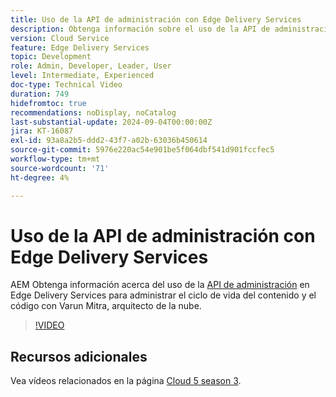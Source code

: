 ```yaml
---
title: Uso de la API de administración con Edge Delivery Services
description: Obtenga información sobre el uso de la API de administración en Edge Delivery Services para administrar el ciclo de vida del contenido y el código.
version: Cloud Service
feature: Edge Delivery Services
topic: Development
role: Admin, Developer, Leader, User
level: Intermediate, Experienced
doc-type: Technical Video
duration: 749
hidefromtoc: true
recommendations: noDisplay, noCatalog
last-substantial-update: 2024-09-04T00:00:00Z
jira: KT-16087
exl-id: 93a8a2b5-ddd2-43f7-a02b-63036b450614
source-git-commit: 5976e220ac54e901be5f064dbf541d901fccfec5
workflow-type: tm+mt
source-wordcount: '71'
ht-degree: 4%

---
```


# Uso de la API de administración con Edge Delivery Services

AEM Obtenga información acerca del uso de la [API de administración](https://www.aem.live/docs/admin.html) en Edge Delivery Services para administrar el ciclo de vida del contenido y el código con Varun Mitra, arquitecto de la nube.

>[!VIDEO](https://video.tv.adobe.com/v/3433158/?learn=on)

## Recursos adicionales

Vea vídeos relacionados en la página [Cloud 5 season 3](../cloud5-season-3.md).
